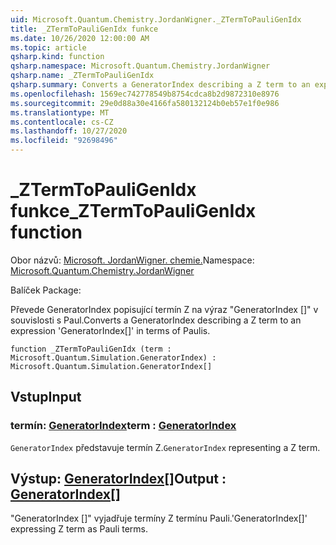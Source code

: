 ```yaml
---
uid: Microsoft.Quantum.Chemistry.JordanWigner._ZTermToPauliGenIdx
title: _ZTermToPauliGenIdx funkce
ms.date: 10/26/2020 12:00:00 AM
ms.topic: article
qsharp.kind: function
qsharp.namespace: Microsoft.Quantum.Chemistry.JordanWigner
qsharp.name: _ZTermToPauliGenIdx
qsharp.summary: Converts a GeneratorIndex describing a Z term to an expression 'GeneratorIndex[]' in terms of Paulis.
ms.openlocfilehash: 1569ec742778549b8754cdca8b2d9872310e8976
ms.sourcegitcommit: 29e0d88a30e4166fa580132124b0eb57e1f0e986
ms.translationtype: MT
ms.contentlocale: cs-CZ
ms.lasthandoff: 10/27/2020
ms.locfileid: "92698496"
---
```

# <a name="_ztermtopauligenidx-function"></a><span data-ttu-id="d95ac-102">_ZTermToPauliGenIdx funkce</span><span class="sxs-lookup"><span data-stu-id="d95ac-102">_ZTermToPauliGenIdx function</span></span>

<span data-ttu-id="d95ac-103">Obor názvů: [Microsoft. JordanWigner. chemie.](xref:Microsoft.Quantum.Chemistry.JordanWigner)</span><span class="sxs-lookup"><span data-stu-id="d95ac-103">Namespace: [Microsoft.Quantum.Chemistry.JordanWigner](xref:Microsoft.Quantum.Chemistry.JordanWigner)</span></span>

<span data-ttu-id="d95ac-104">Balíček [](https://nuget.org/packages/)</span><span class="sxs-lookup"><span data-stu-id="d95ac-104">Package: [](https://nuget.org/packages/)</span></span>


<span data-ttu-id="d95ac-105">Převede GeneratorIndex popisující termín Z na výraz "GeneratorIndex []" v souvislosti s Paul.</span><span class="sxs-lookup"><span data-stu-id="d95ac-105">Converts a GeneratorIndex describing a Z term to an expression 'GeneratorIndex[]' in terms of Paulis.</span></span>

```qsharp
function _ZTermToPauliGenIdx (term : Microsoft.Quantum.Simulation.GeneratorIndex) : Microsoft.Quantum.Simulation.GeneratorIndex[]
```


## <a name="input"></a><span data-ttu-id="d95ac-106">Vstup</span><span class="sxs-lookup"><span data-stu-id="d95ac-106">Input</span></span>

### <a name="term--generatorindex"></a><span data-ttu-id="d95ac-107">termín: [GeneratorIndex](xref:Microsoft.Quantum.Simulation.GeneratorIndex)</span><span class="sxs-lookup"><span data-stu-id="d95ac-107">term : [GeneratorIndex](xref:Microsoft.Quantum.Simulation.GeneratorIndex)</span></span>

<span data-ttu-id="d95ac-108">`GeneratorIndex` představuje termín Z.</span><span class="sxs-lookup"><span data-stu-id="d95ac-108">`GeneratorIndex` representing a Z term.</span></span>



## <a name="output--generatorindex"></a><span data-ttu-id="d95ac-109">Výstup: [GeneratorIndex](xref:Microsoft.Quantum.Simulation.GeneratorIndex)[]</span><span class="sxs-lookup"><span data-stu-id="d95ac-109">Output : [GeneratorIndex](xref:Microsoft.Quantum.Simulation.GeneratorIndex)[]</span></span>

<span data-ttu-id="d95ac-110">"GeneratorIndex []" vyjadřuje termíny Z termínu Pauli.</span><span class="sxs-lookup"><span data-stu-id="d95ac-110">'GeneratorIndex[]' expressing Z term as Pauli terms.</span></span>